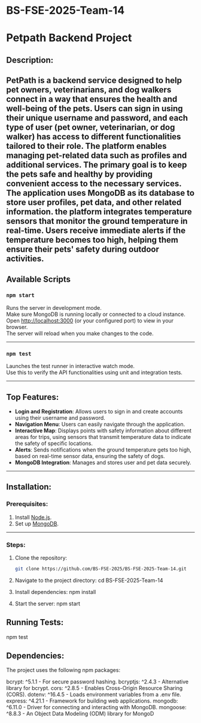 
# BS-FSE-2025-Team-14

# Petpath Backend Project

## Description:
PetPath is a backend service designed to help pet owners, veterinarians, and dog walkers connect in a way that ensures the health and well-being of the pets. Users can sign in using their unique username and password, and each type of user (pet owner, veterinarian, or dog walker) has access to different functionalities tailored to their role. The platform enables managing pet-related data such as profiles and additional services. The primary goal is to keep the pets safe and healthy by providing convenient access to the necessary services.  
The application uses MongoDB as its database to store user profiles, pet data, and other related information.
the platform integrates **temperature sensors** that monitor the ground temperature in real-time. Users receive immediate alerts if the temperature becomes too high, helping them ensure their pets' safety during outdoor activities.
---

## Available Scripts

### `npm start`
Runs the server in development mode.  
Make sure MongoDB is running locally or connected to a cloud instance.  
Open [http://localhost:3000](http://localhost:3000) (or your configured port) to view in your browser.  
The server will reload when you make changes to the code.

---

### `npm test`
Launches the test runner in interactive watch mode.  
Use this to verify the API functionalities using unit and integration tests.

---

## Top Features:
- **Login and Registration**: Allows users to sign in and create accounts using their username and password.  
- **Navigation Menu**: Users can easily navigate through the application.  
- **Interactive Map**:  Displays points with safety information about different areas for trips, using sensors that transmit temperature data to indicate the safety of specific locations.
- **Alerts**: Sends notifications when the ground temperature gets too high, based on real-time sensor data, ensuring the safety of dogs.  
- **MongoDB Integration**: Manages and stores user and pet data securely.

---

## Installation:

### Prerequisites:
1. Install [Node.js](https://nodejs.org).  
2. Set up [MongoDB](https://www.mongodb.com).  

---

### Steps:

1. Clone the repository:
   ```bash
   git clone https://github.com/BS-FSE-2025/BS-FSE-2025-Team-14.git

2. Navigate to the project directory:
    cd BS-FSE-2025-Team-14

3. Install dependencies:
    npm install

4. Start the server:
    npm start


## Running Tests:
  npm test

## Dependencies:
The project uses the following npm packages:

bcrypt: ^5.1.1 - For secure password hashing.
bcryptjs: ^2.4.3 - Alternative library for bcrypt.
cors: ^2.8.5 - Enables Cross-Origin Resource Sharing (CORS).
dotenv: ^16.4.5 - Loads environment variables from a .env file.
express: ^4.21.1 - Framework for building web applications.
mongodb: ^6.11.0 - Driver for connecting and interacting with MongoDB.
mongoose: ^8.8.3 - An Object Data Modeling (ODM) library for MongoD

